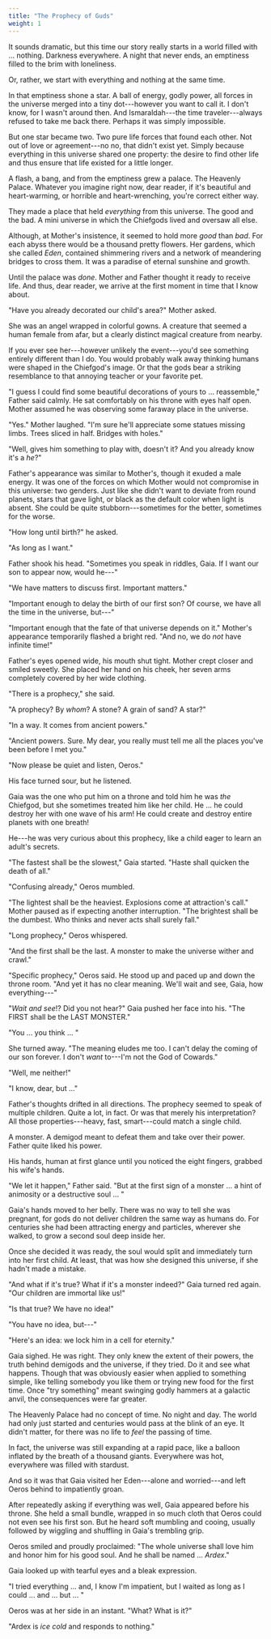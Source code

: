 ```yaml
---
title: "The Prophecy of Guds"
weight: 1
---
```


It sounds dramatic, but this time our story really starts in a world filled with ... nothing. Darkness everywhere. A night that never ends, an emptiness filled to the brim with loneliness.

Or, rather, we start with everything and nothing at the same time.

In that emptiness shone a star. A ball of energy, godly power, all forces in the universe merged into a tiny dot---however you want to call it. I don't know, for I wasn't around then. And Ismaraldah---the time traveler---always refused to take me back there. Perhaps it was simply impossible.

But one star became two. Two pure life forces that found each other. Not out of love or agreement---no no, that didn't exist yet. Simply because everything in this universe shared one property: the desire to find other life and thus ensure that life existed for a little longer.

A flash, a bang, and from the emptiness grew a palace. The Heavenly Palace. Whatever you imagine right now, dear reader, if it's beautiful and heart-warming, or horrible and heart-wrenching, you're correct either way.

They made a place that held _everything_ from this universe. The good and the bad. A mini universe in which the Chiefgods lived and oversaw all else. 

Although, at Mother's insistence, it seemed to hold more _good_ than _bad_. For each abyss there would be a thousand pretty flowers. Her gardens, which she called _Eden_, contained shimmering rivers and a network of meandering bridges to cross them. It was a paradise of eternal sunshine and growth.

Until the palace was _done_. Mother and Father thought it ready to receive life. And thus, dear reader, we arrive at the first moment in time that I know about.

"Have you already decorated our child's area?" Mother asked.

She was an angel wrapped in colorful gowns. A creature that seemed a human female from afar, but a clearly distinct magical creature from nearby. 

If you ever see her---however unlikely the event---you'd see something entirely different than I do. You would probably walk away thinking humans were shaped in the Chiefgod's image. Or that the gods bear a striking resemblance to that annoying teacher or your favorite pet.

"I guess I could find some beautiful decorations of yours to ... reassemble," Father said calmly. He sat comfortably on his throne with eyes half open. Mother assumed he was observing some faraway place in the universe.

"Yes." Mother laughed. "I'm sure he'll appreciate some statues missing limbs. Trees sliced in half. Bridges with holes."

"Well, gives him something to play with, doesn't it? And you already know it's a _he_?"

Father's appearance was similar to Mother's, though it exuded a male energy. It was one of the forces on which Mother would not compromise in this universe: two genders. Just like she didn't want to deviate from round planets, stars that gave light, or black as the default color when light is absent. She could be quite stubborn---sometimes for the better, sometimes for the worse.

"How long until birth?" he asked.

"As long as I want."

Father shook his head. "Sometimes you speak in riddles, Gaia. If I want our son to appear now, would he---"

"We have matters to discuss first. Important matters."

"Important enough to delay the birth of our first son? Of course, we have all the time in the universe, but---"

"Important enough that the fate of that universe depends on it." Mother's appearance temporarily flashed a bright red. "And no, we do _not_ have infinite time!"

Father's eyes opened wide, his mouth shut tight. Mother crept closer and smiled sweetly. She placed her hand on his cheek, her seven arms completely covered by her wide clothing.

"There is a prophecy," she said.

"A prophecy? By _whom_? A stone? A grain of sand? A star?"

"In a way. It comes from ancient powers."

"Ancient powers. Sure. My dear, you really must tell me all the places you've been before I met you."

"Now please be quiet and listen, Oeros."

His face turned sour, but he listened. 

Gaia was the one who put him on a throne and told him he was _the_ Chiefgod, but she sometimes treated him like her child. He ... he could destroy her with one wave of his arm! He could create and destroy entire planets with one breath!

He---he was very curious about this prophecy, like a child eager to learn an adult's secrets.

"The fastest shall be the slowest," Gaia started. "Haste shall quicken the death of all."

"Confusing already," Oeros mumbled.

"The lightest shall be the heaviest. Explosions come at attraction's call." Mother paused as if expecting another interruption. "The brightest shall be the dumbest. Who thinks and never acts shall surely fall."

"Long prophecy," Oeros whispered.

"And the first shall be the last. A monster to make the universe wither and crawl."

"Specific prophecy," Oeros said. He stood up and paced up and down the throne room. "And yet it has no clear meaning. We'll wait and see, Gaia, how everything---"

"_Wait and see_!? Did you not hear?" Gaia pushed her face into his. "The FIRST shall be the LAST MONSTER."

"You ... you think ... "

She turned away. "The meaning eludes me too. I can't delay the coming of our son forever. I don't _want_ to---I'm not the God of Cowards."

"Well, me neither!"

"I know, dear, but ..."

Father's thoughts drifted in all directions. The prophecy seemed to speak of multiple children. Quite a lot, in fact. Or was that merely his interpretation? All those properties---heavy, fast, smart---could match a single child.

A monster. A demigod meant to defeat them and take over their power. Father quite liked his power.

His hands, human at first glance until you noticed the eight fingers, grabbed his wife's hands.

"We let it happen," Father said. "But at the first sign of a monster ... a hint of animosity or a destructive soul ... "

Gaia's hands moved to her belly. There was no way to tell she was pregnant, for gods do not deliver children the same way as humans do. For centuries she had been attracting energy and particles, wherever she walked, to grow a second soul deep inside her.

Once she decided it was ready, the soul would split and immediately turn into her first child. At least, that was how she designed this universe, if she hadn't made a mistake.

"And what if it's true? What if it's a monster indeed?" Gaia turned red again. "Our children are immortal like us!"

"Is that true? We have no idea!"

"You have no idea, but---"

"Here's an idea: we lock him in a cell for eternity."

Gaia sighed. He was right. They only knew the extent of their powers, the truth behind demigods and the universe, if they tried. Do it and see what happens. Though that was obviously easier when applied to something simple, like telling somebody you like them or trying new food for the first time. Once "try something" meant swinging godly hammers at a galactic anvil, the consequences were far greater.

The Heavenly Palace had no concept of time. No night and day. The world had only just started and centuries would pass at the blink of an eye. It didn't matter, for there was no life to _feel_ the passing of time.

In fact, the universe was still expanding at a rapid pace, like a balloon inflated by the breath of a thousand giants. Everywhere was hot, everywhere was filled with stardust.

And so it was that Gaia visited her Eden---alone and worried---and left Oeros behind to impatiently groan.

After repeatedly asking if everything was well, Gaia appeared before his throne. She held a small bundle, wrapped in so much cloth that Oeros could not even see his first son. But he heard soft mumbling and cooing, usually followed by wiggling and shuffling in Gaia's trembling grip.

Oeros smiled and proudly proclaimed: "The whole universe shall love him and honor him for his good soul. And he shall be named ... _Ardex_."

Gaia looked up with tearful eyes and a bleak expression.

"I tried everything ... and, I know I'm impatient, but I waited as long as I could ... and ... but ... "

Oeros was at her side in an instant. "What? What is it?"

"Ardex is _ice cold_ and responds to nothing."